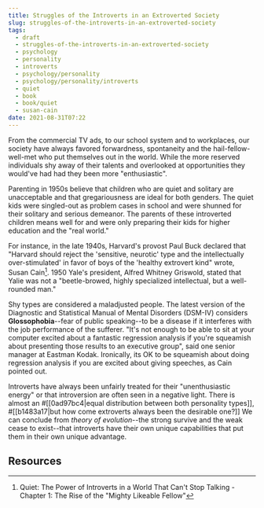 ```yaml
---
title: Struggles of the Introverts in an Extroverted Society
slug: struggles-of-the-introverts-in-an-extroverted-society
tags:
  - draft
  - struggles-of-the-introverts-in-an-extroverted-society
  - psychology
  - personality
  - introverts
  - psychology/personality
  - psychology/personality/introverts
  - quiet
  - book
  - book/quiet
  - susan-cain
date: 2021-08-31T07:22
---
```



From the commercial TV ads, to our school system and to workplaces, our society
have always favored forwardness, spontaneity and the hail-fellow-well-met who
put themselves out in the world. While the more reserved individuals shy away of
their talents and overlooked at opportunities they would've had had they been
more "enthusiastic".

Parenting in 1950s believe that children who are quiet and solitary are
unacceptable and that gregariousness are ideal for both genders. The quiet kids
were singled-out as problem cases in school and were shunned for their solitary
and serious demeanor. The parents of these introverted children means well for
and were only preparing their kids for higher education and the "real world."

For instance, in the late 1940s, Harvard's provost Paul Buck declared that
"Harvard should reject the 'sensitive, neurotic' type and the intellectually
over-stimulated' in favor of boys of the 'healthy extrovert kind" wrote, Susan
Cain[^1]. 1950 Yale's president, Alfred Whitney Griswold, stated that Yalie was
not a "beetle-browed, highly specialized intellectual, but a well-rounded man."

Shy types are considered a maladjusted people. The latest version of the
Diagnostic and Statistical Manual of Mental Disorders (DSM-IV) considers
**Glossophobia**--fear of public speaking--to be a disease if it interferes with
the job performance of the sufferer. "It's not enough to be able to sit at your
computer excited about a fantastic regression analysis if you're squeamish about
presenting those results to an executive group", said one senior manager at
Eastman Kodak. Ironically, its OK to be squeamish about doing regression
analysis if you are excited about giving speeches, as Cain pointed out.

Introverts have always been unfairly treated for their "unenthusiastic energy"
or that introversion are often seen in a negative light. There is almost an
#[[0ad97bc4|equal distribution between both personality types]],
#[[b1483a17|but how come extroverts always been the desirable one?]] We can
conclude from _theory of evolution_--the strong survive and the weak cease to
exist--that introverts have their own unique capabilities that put them in their
own unique advantage.


## Resources

[^1]: Quiet: The Power of Introverts in a World That Can't Stop Talking - Chapter 1: The Rise of the "Mighty Likeable Fellow"

